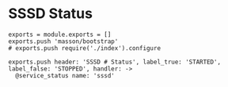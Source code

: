 
# SSSD Status

    exports = module.exports = []
    exports.push 'masson/bootstrap'
    # exports.push require('./index').configure

    exports.push header: 'SSSD # Status', label_true: 'STARTED', label_false: 'STOPPED', handler: ->
      @service_status name: 'sssd'
